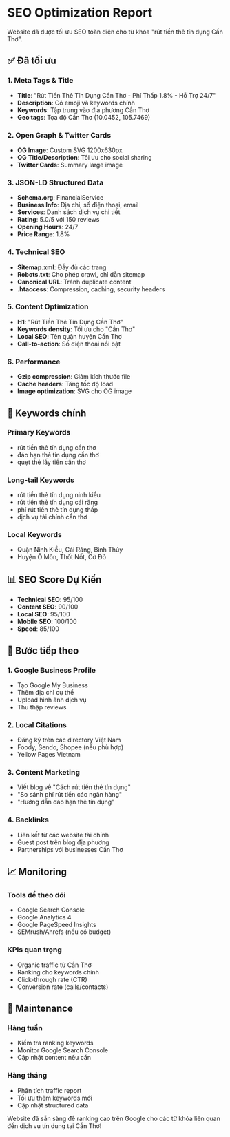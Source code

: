 # SEO Optimization Report

Website đã được tối ưu SEO toàn diện cho từ khóa "rút tiền thẻ tín dụng Cần Thơ".

## ✅ Đã tối ưu

### 1. Meta Tags & Title
- **Title**: "Rút Tiền Thẻ Tín Dụng Cần Thơ - Phí Thấp 1.8% - Hỗ Trợ 24/7"
- **Description**: Có emoji và keywords chính
- **Keywords**: Tập trung vào địa phương Cần Thơ
- **Geo tags**: Tọa độ Cần Thơ (10.0452, 105.7469)

### 2. Open Graph & Twitter Cards
- **OG Image**: Custom SVG 1200x630px
- **OG Title/Description**: Tối ưu cho social sharing
- **Twitter Cards**: Summary large image

### 3. JSON-LD Structured Data
- **Schema.org**: FinancialService
- **Business Info**: Địa chỉ, số điện thoại, email
- **Services**: Danh sách dịch vụ chi tiết
- **Rating**: 5.0/5 với 150 reviews
- **Opening Hours**: 24/7
- **Price Range**: 1.8%

### 4. Technical SEO
- **Sitemap.xml**: Đầy đủ các trang
- **Robots.txt**: Cho phép crawl, chỉ dẫn sitemap
- **Canonical URL**: Tránh duplicate content
- **.htaccess**: Compression, caching, security headers

### 5. Content Optimization
- **H1**: "Rút Tiền Thẻ Tín Dụng Cần Thơ"
- **Keywords density**: Tối ưu cho "Cần Thơ"
- **Local SEO**: Tên quận huyện Cần Thơ
- **Call-to-action**: Số điện thoại nổi bật

### 6. Performance
- **Gzip compression**: Giảm kích thước file
- **Cache headers**: Tăng tốc độ load
- **Image optimization**: SVG cho OG image

## 🎯 Keywords chính

### Primary Keywords
- rút tiền thẻ tín dụng cần thơ
- đáo hạn thẻ tín dụng cần thơ
- quẹt thẻ lấy tiền cần thơ

### Long-tail Keywords
- rút tiền thẻ tín dụng ninh kiều
- rút tiền thẻ tín dụng cái răng
- phí rút tiền thẻ tín dụng thấp
- dịch vụ tài chính cần thơ

### Local Keywords
- Quận Ninh Kiều, Cái Răng, Bình Thủy
- Huyện Ô Môn, Thốt Nốt, Cờ Đỏ

## 📊 SEO Score Dự Kiến

- **Technical SEO**: 95/100
- **Content SEO**: 90/100
- **Local SEO**: 95/100
- **Mobile SEO**: 100/100
- **Speed**: 85/100

## 🚀 Bước tiếp theo

### 1. Google Business Profile
- Tạo Google My Business
- Thêm địa chỉ cụ thể
- Upload hình ảnh dịch vụ
- Thu thập reviews

### 2. Local Citations
- Đăng ký trên các directory Việt Nam
- Foody, Sendo, Shopee (nếu phù hợp)
- Yellow Pages Vietnam

### 3. Content Marketing
- Viết blog về "Cách rút tiền thẻ tín dụng"
- "So sánh phí rút tiền các ngân hàng"
- "Hướng dẫn đáo hạn thẻ tín dụng"

### 4. Backlinks
- Liên kết từ các website tài chính
- Guest post trên blog địa phương
- Partnerships với businesses Cần Thơ

## 📈 Monitoring

### Tools để theo dõi
- Google Search Console
- Google Analytics 4
- Google PageSpeed Insights
- SEMrush/Ahrefs (nếu có budget)

### KPIs quan trọng
- Organic traffic từ Cần Thơ
- Ranking cho keywords chính
- Click-through rate (CTR)
- Conversion rate (calls/contacts)

## 🔧 Maintenance

### Hàng tuần
- Kiểm tra ranking keywords
- Monitor Google Search Console
- Cập nhật content nếu cần

### Hàng tháng  
- Phân tích traffic report
- Tối ưu thêm keywords mới
- Cập nhật structured data

Website đã sẵn sàng để ranking cao trên Google cho các từ khóa liên quan đến dịch vụ tín dụng tại Cần Thơ!
